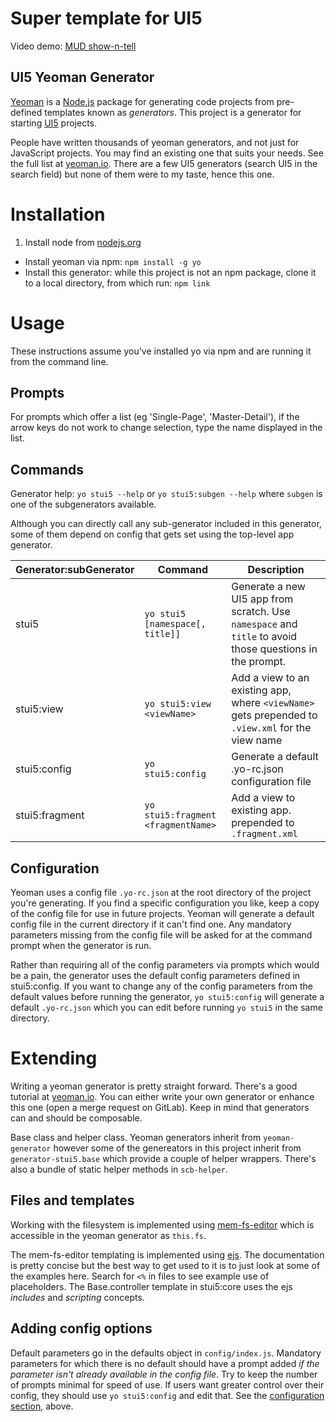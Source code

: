 # Super template for UI5

Video demo: [MUD show-n-tell](https://www.youtube.com/watch?v=5RFkG-jEETI&list=PLfctWmgNyOIedb1RLMXyD87Q5Ch_Soub-&index=14)

## UI5 Yeoman Generator
[Yeoman](http://yeoman.io) is a [Node.js](http://nodejs.org) package for generating code projects from pre-defined templates known as _generators_. This project is a generator for starting [UI5](http://openui5.org) projects.

People have written thousands of yeoman generators, and not just for JavaScript projects. You may find an existing one that suits your needs. See the full list at [yeoman.io](http://yeoman.io/generators/). There are a few UI5 generators (search UI5 in the search field) but none of them were to my taste, hence this one.

# Installation

1. Install node from [nodejs.org](https://nodejs.org/en/download/)
- Install yeoman via npm: `npm install -g yo`
- Install this generator: while this project is not an npm package, clone it to a local directory, from which run: `npm link`

# Usage
These instructions assume you've installed yo via npm and are running it from the command line.

## Prompts
For prompts which offer a list (eg 'Single-Page', 'Master-Detail'), if the arrow keys do not work to change selection, type the name displayed in the list.

## Commands

Generator help: `yo stui5 --help` or `yo stui5:subgen --help` where `subgen` is one of the subgenerators available.

Although you can directly call any sub-generator included in this generator, some of them depend on config that gets set using the top-level app generator.

|Generator:subGenerator  |Command  |Description  
|--|--|--|
|stui5  |`yo stui5 [namespace[, title]]`        | Generate a new UI5 app from scratch. Use `namespace` and `title` to avoid those questions in the prompt.
|stui5:view  |`yo stui5:view <viewName>`   | Add a view to an existing app, where `<viewName>` gets prepended to `.view.xml` for the view name
|stui5:config  |`yo stui5:config` | Generate a default .yo-rc.json configuration file
|stui5:fragment | `yo stui5:fragment <fragmentName>` | Add a view to existing app. <fragmentName> prepended to `.fragment.xml`

## Configuration

Yeoman uses a config file `.yo-rc.json` at the root directory of the project you're generating. If you find a specific configuration you like, keep a copy of the config file for use in future projects. Yeoman will generate a default config file in the current directory if it can't find one. Any mandatory parameters missing from the config file will be asked for at the command prompt when the generator is run.

Rather than requiring all of the config parameters via prompts which would be a pain, the generator uses the default config parameters defined in stui5:config. If you want to change any of the config parameters from the default values before running the generator, `yo stui5:config` will generate a default `.yo-rc.json` which you can edit before running `yo stui5` in the same directory.

# Extending

Writing a yeoman generator is pretty straight forward.  There's a good tutorial at [yeoman.io](http://yeoman.io/authoring/). You can either write your own generator or enhance this one (open a merge request on GitLab). Keep in mind that generators can and should be composable.

Base class and helper class. Yeoman generators inherit from `yeoman-generator` however some of the genereators in this project inherit from `generator-stui5.base` which provide a couple of helper wrappers. There's also a bundle of static helper methods in `scb-helper`.

## Files and templates
Working with the filesystem is implemented using [mem-fs-editor](https://github.com/sboudrias/mem-fs-editor) which is accessible in the yeoman generator as `this.fs`.

The mem-fs-editor templating is implemented using [ejs](http://ejs.co). The documentation is pretty concise but the best way to get used to it is to just look at some of the examples here. Search for `<%` in files to see example use of placeholders. The Base.controller template in stui5:core uses the ejs _includes_ and _scripting_ concepts.

## Adding config options

Default parameters go in the defaults object in `config/index.js`. Mandatory parameters for which there is no default should have a prompt added _if the parameter isn't already available in the config file_. Try to keep the number of prompts minimal for speed of use. If users want greater control over their config, they should use `yo stui5:config` and edit that. See the [configuration section](#configuration), above.
